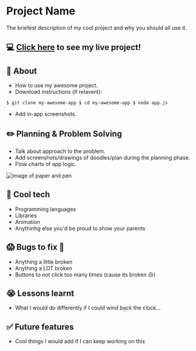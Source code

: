 # Project Name
The briefest description of my cool project and why you should all use it.
## :computer: [Click here](https://example.com) to see my live project!
## :page_facing_up: About
- How to use my awesome project.
- Download instructions (if relavent):

`$ git clone my-awesome-app
$ cd my-awesome-app
$ node app.js`

- Add in-app screenshots.

## :pencil2: Planning & Problem Solving
- Talk about approach to the problem.
- Add screenshots/drawings of doodles/plan during the planning phase.
- Flow charts of app logic.

![image of paper and pen](https://images.unsplash.com/photo-1581291518633-83b4ebd1d83e?ixlib=rb-1.2.1&ixid=MnwxMjA3fDB8MHxwaG90by1wYWdlfHx8fGVufDB8fHx8&auto=format&fit=crop&w=1170&q=80)

## :rocket: Cool tech
- Programming languages
- Libraries
- Animation
- Anythinhg else you'd be proud to show your parents

## :scream: Bugs to fix :poop:
- Anything a little broken
- Anything a LOT broken
- Buttons to not click too many times (cause its broken :unamused:)

## :sob: Lessons learnt
- What I would do differently if I could wind back the clock...

## :white_check_mark: Future features
- Cool things I would add if I can keep working on this

